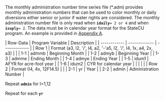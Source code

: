 The monthly administration number time series file (\*.adm) provides monthly administration numbers that can 
be used to color monthly or daily diversions either senior or junior if water rights are considered.  The 
monthly administration number file is only read when **`idaily`**`= 2 or 4` and when **`isuply`**`= 2`.  The data must be in 
calendar year format for the StateCU program.  An example is provided in [Appendix A](../AppendixA/A1.md).

 | Row-Data | Program Variable | Description |
    | ------------ | ------------- | ------------- |
	| Row 1 | Format (a3, I2, '/', I4, a2, '-'a5, I2, '/', I4, 1x, a4, 2x, a3) | |
	| 1-1 | admmb | Beginning Month |
	| 1-2 | admyb | Beginning Year | 
	| 1-3 | admme | Ending Month | 
	| 1-4 | admye | Ending Year |
	| 1-5 | idum1 | AFYR for acre-foot year |
	| 1-6 | idum2 | CYR for calendar year |
	| | | |
    | Row 2 | Format (I4, 4x, 12F14.5) | |
	| 2-1 | yr | Year | 
	| 2-2 | admin | Administration Number | 
	
Repeat __`admin`__ for I=1,12

Repeat for each **`yr`**